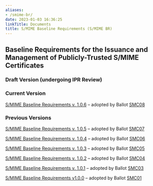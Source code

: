 ```yaml
---
aliases:
- /smime-br/
date: 2023-01-03 16:36:25
linkTitle: Documents
title: S/MIME Baseline Requirements (S/MIME BR)
---
```


## Baseline Requirements for the Issuance and Management of Publicly-Trusted S/MIME Certificates 

### Draft Version (undergoing IPR Review)

### Current Version 

[S/MIME Baseline Requirements v. 1.0.6][13] – adopted by Ballot [SMC08][14]


### Previous Versions 

[S/MIME Baseline Requirements v. 1.0.5][11] – adopted by Ballot [SMC07][12]

[S/MIME Baseline Requirements v. 1.0.4][9] – adopted by Ballot [SMC06][10]

[S/MIME Baseline Requirements v. 1.0.3][6] – adopted by Ballot [SMC05][7]

[S/MIME Baseline Requirements v. 1.0.2][1] – adopted by Ballot [SMC04][2]

[S/MIME Baseline Requirements v. 1.0.1][3] – adopted by Ballot [SMC03][8]

[S/MIME Baseline Requirements v1.0.0][4] – adopted by Ballot [SMC01][5]

[1]: /uploads/CA-Browser-Forum-SMIMEBR-1.0.2.pdf
[2]: /2023/12/08/ballot-smc04-addition-of-etsi-ts-119-411-6-to-audit-standards/
[3]: /uploads/CA-Browser-Forum-SMIMEBR-1.0.1.pdf
[4]: /uploads/CA-Browser-Forum-SMIMEBR-1.0.0.pdf
[5]: /2023/01/01/smc-001-adopt-s-mime-baseline-requirements-v1-0-0/
[6]: /uploads/CA-Browser-Forum-SMIMEBR-1.0.3.pdf
[7]: /2024/01/08/ballot-smc05-adoption-of-caa-for-s-mime/
[8]: /2023/07/11/ballot-smc03-corrections-and-clarifications-for-s-mime-baseline-requirements/
[9]: /uploads/CA-Browser-Forum-SMIMEBR-1.0.4.pdf
[10]: /2024/03/26/ballot-smc06-post-implementation-clarification-and-corrections/
[11]: /uploads/CA-Browser-Forum-SMIMEBR-1.0.5.pdf
[12]: /2024/05/24/ballot-smc07-align-logging-requirement-and-key-escrow-clarification/
[13]: /uploads/CA-Browser-Forum-SMIMEBR-1.0.6.pdf
[14]: /2024/07/15/ballot-smc08-deprecate-legacy-generation-profiles-and-minor-updates/

